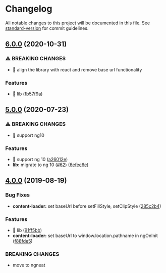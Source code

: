# Changelog

All notable changes to this project will be documented in this file. See [standard-version](https://github.com/conventional-changelog/standard-version) for commit guidelines.

## [6.0.0](https://github.com/ngneat/content-loader/compare/v5.0.0...v6.0.0) (2020-10-31)

### ⚠ BREAKING CHANGES

- 🧨 align the library with react and remove base url functionality

### Features

- 🎸 lib ([fb57f9a](https://github.com/ngneat/content-loader/commit/fb57f9a75aec60d4dae7f2ef1b229650949b1305))

## [5.0.0](https://github.com/ngneat/content-loader/compare/v4.1.0...v5.0.0) (2020-07-23)

### ⚠ BREAKING CHANGES

- 🧨 support ng10

### Features

- 🎸 support ng 10 ([a26012e](https://github.com/ngneat/content-loader/commit/a26012ec00922048ebb6a7ce06495582c3ef291c))
- **lib:** migrate to ng 10 ([#62](https://github.com/ngneat/content-loader/issues/62)) ([6efec6e](https://github.com/ngneat/content-loader/commit/6efec6e036aa08b4a504e55d8e2115fcdd5f6f38))

## [4.0.0](https://github.com/ngneat/content-loader/compare/v3.0.0...v4.0.0) (2019-08-19)

### Bug Fixes

- **content-loader:** set baseUrl before setFillStyle, setClipStyle ([285c2b4](https://github.com/ngneat/content-loader/commit/285c2b4))

### Features

- 🎸 lib ([91ff5bb](https://github.com/ngneat/content-loader/commit/91ff5bb))
- **content-loader:** set baseUrl to window.location.pathname in ngOnInit ([f88fde5](https://github.com/ngneat/content-loader/commit/f88fde5))

### BREAKING CHANGES

- move to ngneat
